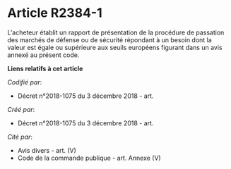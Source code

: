 # Article R2384-1

L'acheteur établit un rapport de présentation de la procédure de passation des marchés de défense ou de sécurité répondant à
un besoin dont la valeur est égale ou supérieure aux seuils européens figurant dans un avis annexé au présent code.

**Liens relatifs à cet article**

_Codifié par_:

  - Décret n°2018-1075 du 3 décembre 2018 - art.

_Créé par_:

  - Décret n°2018-1075 du 3 décembre 2018 - art.

_Cité par_:

  - Avis divers - art. (V)
  - Code de la commande publique - art. Annexe (V)
